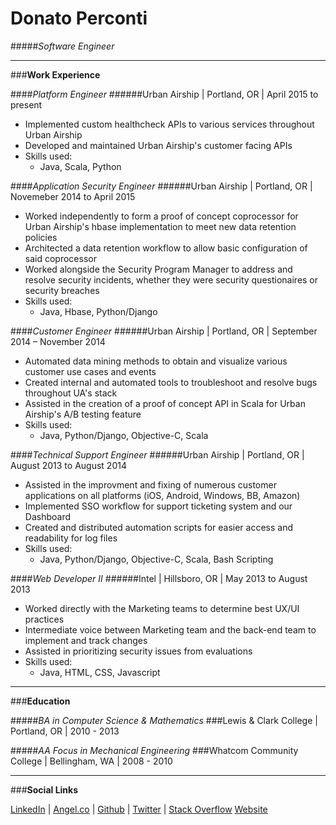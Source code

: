 # **Donato Perconti**
#####*Software Engineer*

***
###**Work Experience**

####_Platform Engineer_
######Urban Airship | Portland, OR | April 2015 to present
- Implemented custom healthcheck APIs to various services throughout Urban Airship
- Developed and maintained Urban Airship's customer facing APIs
- Skills used:
    + Java, Scala, Python


####_Application Security Engineer_
######Urban Airship | Portland, OR | Novemeber 2014 to April 2015
- Worked independently to form a proof of concept coprocessor for Urban Airship's hbase implementation to meet new data retention policies
- Architected a data retention workflow to allow basic configuration of said coprocessor
- Worked alongside the Security Program Manager to address and resolve security incidents, whether they were security questionaires or security breaches
- Skills used:
    + Java, Hbase, Python/Django


####_Customer Engineer_
######Urban Airship | Portland, OR | September 2014 – November 2014
- Automated data mining methods to obtain and visualize various customer use cases and events
- Created internal and automated tools to troubleshoot and resolve bugs throughout UA's stack
- Assisted in the creation of a proof of concept API in Scala for Urban Airship's A/B testing feature
- Skills used:
    + Java, Python/Django, Objective-C, Scala


####_Technical Support Engineer_
######Urban Airship | Portland, OR | August 2013 to August 2014
- Assisted in the improvment and fixing of numerous customer applications on all platforms (iOS, Android, Windows, BB, Amazon)
- Implemented SSO workflow for support ticketing system and our Dashboard
- Created and distributed automation scripts for easier access and readability for log files
- Skills used:
    + Java, Python/Django, Objective-C, Scala, Bash Scripting


####_Web Developer II_
######Intel | Hillsboro, OR | May 2013 to August 2013
- Worked directly with the Marketing teams to determine best UX/UI practices
- Intermediate voice between Marketing team and the back-end team to implement and track changes
- Assisted in prioritizing security issues from evaluations
- Skills used:
    + Java, HTML, CSS, Javascript


***
###**Education**

#####_BA in Computer Science & Mathematics_
###Lewis & Clark College | Portland, OR | 2010 - 2013


#####_AA Focus in Mechanical Engineering_
###Whatcom Community College | Bellingham, WA | 2008 - 2010

***
###**Social Links**

[LinkedIn](https://www.linkedin.com/in/dperconti) | 
[Angel.co](https://angel.co/dperconti) | 
[Github](https://github.com/dperconti) | 
[Twitter](https://twitter.com/dperconti) | 
[Stack Overflow](http://stackoverflow.com/users/2600731/dperconti)
[Website](http://www.dperconti.com/)



